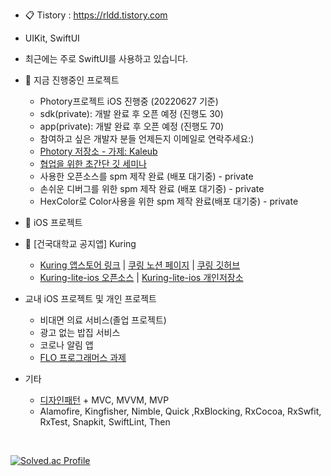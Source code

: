 
- 📋 Tistory : https://rldd.tistory.com   <br>

* UIKit, SwiftUI
* 최근에는 주로 SwiftUI를 사용하고 있습니다.


* 💨 지금 진행중인 프로젝트
  * Photory프로젝트 iOS 진행중 (20220627 기준)
  * sdk(private): 개발 완료 후 오픈 예정 (진행도 30)
  * app(private): 개발 완료 후 오픈 예정 (진행도 70)
  * 참여하고 싶은 개발자 분들 언제든지 이메일로 연락주세요:)
  * [Photory 저장소 - 가제: Kaleub](https://github.com/Kaleub)
  * [협업을 위한 초간단 깃 세미나](https://github.com/Kaleub/git-flow-seminar)
  * 사용한 오픈소스를 spm 제작 완료 (배포 대기중) - private
  * 손쉬운 디버그를 위한 spm 제작 완료 (배포 대기중) - private
  * HexColor로 Color사용을 위한 spm 제작 완료(배포 대기중) - private
  
* 🍎 iOS 프로젝트
* 🔔 [건국대학교 공지앱] Kuring
   * [Kuring 앱스토어 링크](https://apps.apple.com/kr/app/%EC%BF%A0%EB%A7%81-%EA%B1%B4%EA%B5%AD%EB%8C%80%ED%95%99%EA%B5%90-%EA%B3%B5%EC%A7%80%EC%95%B1/id1609873520) | [쿠링 노션 페이지](https://www.notion.so/kuring/a69fdf7ff06848c2aedef1fdcf13ca57) | [쿠링 깃허브](https://github.com/KU-Stacks)
   * [Kuring-lite-ios 오픈소스](https://github.com/KU-Stacks/kuring-lite-ios) | [Kuring-lite-ios 개인저장소](https://github.com/lgvv/kuring-lite-ios)

* 교내 iOS 프로젝트 및 개인 프로젝트
   * 비대면 의료 서비스(졸업 프로젝트) 
   * 광고 없는 밥집 서비스 
   * 코로나 알림 앱 
   * [FLO 프로그래머스 과제](https://github.com/lgvv/FLO)

* 기타
  * [디자인패턴](https://github.com/lgvv/DesignPattern) + MVC, MVVM, MVP
  * Alamofire, Kingfisher, Nimble, Quick ,RxBlocking, RxCocoa, RxSwfit, RxTest, Snapkit, SwiftLint, Then 
 
 <br>
 
 
  [![Solved.ac Profile](http://mazassumnida.wtf/api/v2/generate_badge?boj=lgw9898)](https://solved.ac/lgw9898/)
  

